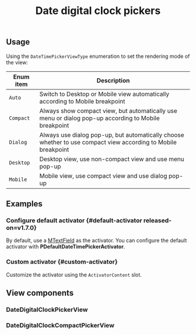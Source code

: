 ﻿---
title: Date digital clock pickers
desc: "The **PDateDigitalClockPicker** is a date-time selection component with a digital clock."
tag: "Preset"
related:
  - /blazor/components/date-pickers
  - /blazor/labs/digital-clocks
  - /blazor/labs/date-time-pickers
---

## Usage

<masa-example file="Examples.labs.date_digital_clock_pickers.Picker"></masa-example>

Using the `DateTimePickerViewType` enumeration to set the rendering mode of the view:

| Enum item | Description                                                                                                   |
|-----------|---------------------------------------------------------------------------------------------------------------|
| `Auto`    | Switch to Desktop or Mobile view automatically according to Mobile breakpoint                                 |
| `Compact` | Always show compact view, but automatically use menu or dialog pop-up according to Mobile breakpoint          |
| `Dialog`  | Always use dialog pop-up, but automatically choose whether to use compact view according to Mobile breakpoint |
| `Desktop` | Desktop view, use non-compact view and use menu pop-up                                                        |
| `Mobile`  | Mobile view, use compact view and use dialog pop-up                                                           |

## Examples

### Configure default activator {#default-activator released-on=v1.7.0}

By default, use a [MTextField](/blazor/components/text-fields) as the activator. You can configure the default activator with **PDefaultDateTimePickerActivator**.

<masa-example file="Examples.labs.date_digital_clock_pickers.DefaultActivator"></masa-example>

### Custom activator {#custom-activator}

Customize the activator using the `ActivatorContent` slot.

<masa-example file="Examples.labs.date_digital_clock_pickers.CustomActivator"></masa-example>

## View components

### DateDigitalClockPickerView

<masa-example file="Examples.labs.date_digital_clock_pickers.Default"></masa-example>

### DateDigitalClockCompactPickerView

<masa-example file="Examples.labs.date_digital_clock_pickers.Compact"></masa-example>
